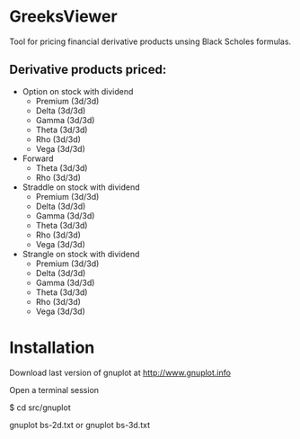 # GreeksViewer
Tool for pricing financial derivative products unsing Black Scholes formulas.

## Derivative products priced:

- Option on stock with dividend
	- Premium	(3d/3d)
	- Delta		(3d/3d)
	- Gamma		(3d/3d)
	- Theta		(3d/3d)
	- Rho		(3d/3d)
	- Vega		(3d/3d)
- Forward
	- Theta		(3d/3d)
	- Rho	 	(3d/3d)
- Straddle on stock with dividend
	- Premium	(3d/3d)
	- Delta		(3d/3d)
	- Gamma		(3d/3d)
	- Theta		(3d/3d)
	- Rho		(3d/3d)
	- Vega		(3d/3d)
- Strangle on stock with dividend
	- Premium	(3d/3d)
	- Delta		(3d/3d)
	- Gamma		(3d/3d)
	- Theta		(3d/3d)
	- Rho		(3d/3d)
	- Vega		(3d/3d)


# Installation

Download last version of gnuplot at http://www.gnuplot.info

Open a terminal session

$ cd src/gnuplot 

gnuplot bs-2d.txt
or
gnuplot bs-3d.txt
